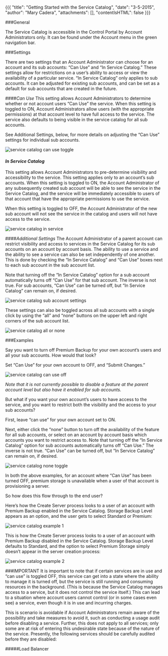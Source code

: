 {{{
  "title": "Getting Started with the Service Catalog",
  "date": "3-5-2015",
  "author": "Mary Cadera",
  "attachments": [],
  "contentIsHTML": false
}}}

###General

The Service Catalog is accessible in the Control Portal by Account Administrators only. It can be found under the Account menu in the green navigation bar.

###Settings

There are two settings that an Account Administrator can choose for an account and its sub accounts: “Can Use” and “In Service Catalog.” These settings allow for restrictions on a user’s ability to access or view the availability of a particular service. “In Service Catalog” only applies to sub accounts. It can be adjusted for existing sub accounts, and can be set as a default for sub accounts that are created in the future.

####*Can Use*
This setting allows Account Administrators to determine whether or not account users “Can Use” the service. When this setting is toggled to ON, Account Administrators allow users (with the appropriate permissions) at that account level to have full access to the service. The service also defaults to being visible in the service catalog for all sub accounts.

See Additional Settings, below, for more details on adjusting the “Can Use” settings for individual sub accounts.

![service catalog can use toggle](../images/service-catalog-can-use-toggle.png)


#### *In Service Catalog*
This setting allows Account Administrators to pre-determine visibility and accessibility to the service. This setting applies only to an account’s sub accounts. When this setting is toggled to ON, the Account Administrator of any subsequently created sub account will be able to see the service in the Service Catalog, and the service will be immediately accessible to users of that account that have the appropriate permissions to use the service.

When this setting is toggled to OFF, the Account Administrator of the new sub account will not see the service in the catalog and users will not have access to the service.

![service catalog in service](../images/service-catalog-in-service.png)


####*Additional Settings*
The Account Administrator of a parent account can restrict visibility and access to services in the Service Catalog for its sub accounts on an account by account basis. The ability to use a service and the ability to see a service can also be set independently of one another. This is done by checking the “In Service Catalog” and “Can Use” boxes next to each sub account in the sub account list.

Note that turning off the “In Service Catalog” option for a sub account automatically turns off “Can Use” for that sub account. The inverse is not true. For sub accounts, “Can Use” can be turned off, but “In Service Catalog” can remain on, if desired.

![service catalog sub account settings](../images/service-catalog-sub-account-settings.png)


These settings can also be toggled across all sub accounts with a single click by using the “all” and “none” buttons on the upper left and right corners of the sub account list.

![service catalog all or none](../images/service-catalog-all-or-none.png)


###Examples

Say you want to turn off Premium Backup for your own account’s users and all your sub accounts. How would that look?

Set “Can Use” for your own account to OFF, and “Submit Changes.”

![service catalog can use off](../images/service-catalog-can-use-off.png)


*Note that it is not currently possible to disable a feature at the parent account level but also have it enabled for sub accounts.*

But what if you want your own account’s users to have access to the service, and you want to restrict both the visibility and the access to your sub accounts?

First, leave “can use” for your own account set to ON.

Next, either click the “none” button to turn off the availability of the feature for all sub accounts, or select on an account by account basis which accounts you want to restrict access to. Note that turning off the “In Service Catalog” option for sub accounts automatically turns off “Can Use.” The inverse is not true. “Can Use” can be turned off, but “In Service Catalog” can remain on, if desired.

![service catalog none toggle](../images/service-catalog-none-toggle.png)


In both the above examples, for an account where “Can Use” has been turned OFF, premium storage is unavailable when a user of that account is provisioning a server.

So how does this flow through to the end user?

Here’s how the Create Server process looks to a user of an account with Premium Backup enabled in the Service Catalog. Storage Backup Level appears as an option, and the user gets to select Standard or Premium:

![service catalog example 1](../images/service-catalog-example-1.png)


This is how the Create Server process looks to a user of an account with Premium Backup disabled in the Service Catalog. Storage Backup Level defaults to Standard, and the option to select Premium Storage simply doesn’t appear in the server creation process:

![service catalog example 2](../images/service-catalog-example-2.png)


###IMPORTANT
It is important to note that if certain services are in use and “can use” is toggled OFF, this service can get into a state where the ability to manage it is turned off, but the service is still running and consuming resources in the background. (This is because the Service Catalog manages access to a service, but it does not control the service itself.) This can lead to a situation where account users cannot control (or in some cases even see) a service, even though it is in use and incurring charges.

This is scenario is avoidable if Account Administrators remain aware of the possibility and take measures to avoid it, such as conducting a usage audit before disabling a service. Further, this does not apply to all services; only some are at risk of entering this undesirable state because of the nature of the service. Presently, the following services should be carefully audited before they are disabled:

#####Load Balancer
